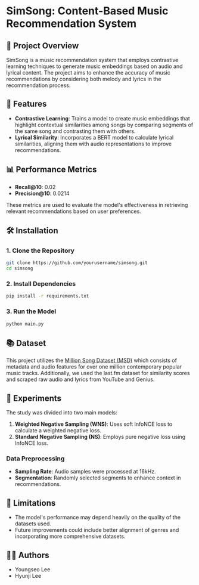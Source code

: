 

# SimSong: Content-Based Music Recommendation System

## 📖 Project Overview
SimSong is a music recommendation system that employs contrastive learning techniques to generate music embeddings based on audio and lyrical content. The project aims to enhance the accuracy of music recommendations by considering both melody and lyrics in the recommendation process.

## 🚀 Features
- **Contrastive Learning**: Trains a model to create music embeddings that highlight contextual similarities among songs by comparing segments of the same song and contrasting them with others.
- **Lyrical Similarity**: Incorporates a BERT model to calculate lyrical similarities, aligning them with audio representations to improve recommendations.
  
## 📊 Performance Metrics
- **Recall@10**: 0.02
- **Precision@10**: 0.0214

These metrics are used to evaluate the model's effectiveness in retrieving relevant recommendations based on user preferences.

## 🛠️ Installation

### 1. Clone the Repository
```bash
git clone https://github.com/yourusername/simsong.git
cd simsong
```

### 2. Install Dependencies
```bash
pip install -r requirements.txt
```

### 3. Run the Model
```bash
python main.py
```

## 📚 Dataset
This project utilizes the [Million Song Dataset (MSD)](https://millionsongdataset.com/) which consists of metadata and audio features for over one million contemporary popular music tracks. Additionally, we used the last.fm dataset for similarity scores and scraped raw audio and lyrics from YouTube and Genius.

## 🧪 Experiments
The study was divided into two main models:
1. **Weighted Negative Sampling (WNS)**: Uses soft InfoNCE loss to calculate a weighted negative loss.
2. **Standard Negative Sampling (NS)**: Employs pure negative loss using InfoNCE loss.

### Data Preprocessing
- **Sampling Rate**: Audio samples were processed at 16kHz.
- **Segmentation**: Randomly selected segments to enhance context in recommendations.

## 🚧 Limitations
- The model's performance may depend heavily on the quality of the datasets used. 
- Future improvements could include better alignment of genres and incorporating more comprehensive datasets.

## 👨‍💻 Authors
- Youngseo Lee
- Hyunji Lee
